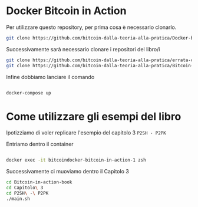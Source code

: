 # Docker Bitcoin in Action
Per utilizzare questo repository, per prima cosa è necessario clonarlo.
```bash
git clone https://github.com/bitcoin-dalla-teoria-alla-pratica/Docker-bitcoin.git --depth 1
```
Successivamente sarà necessario clonare i repositori del libro/i

```bash
git clone https://github.com/bitcoin-dalla-teoria-alla-pratica/errata-corrige-e-sorgente-esempi.git --depth 1
git clone https://github.com/bitcoin-dalla-teoria-alla-pratica/Bitcoin-in-action-book.git -b docker --depth 1
```

Infine dobbiamo lanciare il comando


```bash

docker-compose up

```

# Come utilizzare gli esempi del libro
Ipotizziamo di voler replicare l'esempio del capitolo 3 `P2SH - P2PK`

Entriamo dentro il container
```bash

docker exec -it bitcoindocker-bitcoin-in-action-1 zsh

```
Successivamente ci muoviamo dentro il Capitolo 3
```bash
cd Bitcoin-in-action-book
cd Capitolo\ 3
cd P2SH\ -\ P2PK
./main.sh
```

